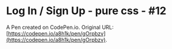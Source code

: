 # Log In / Sign Up - pure css - #12

A Pen created on CodePen.io. Original URL: [https://codepen.io/a8h1k/pen/gOrpbzv](https://codepen.io/a8h1k/pen/gOrpbzv).


